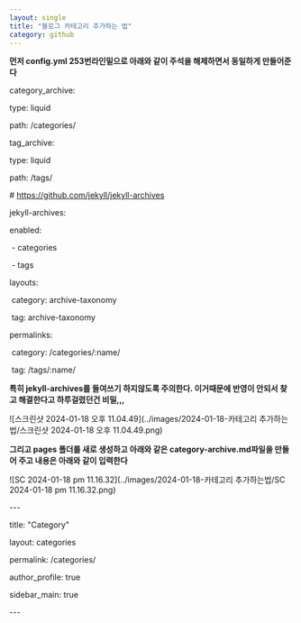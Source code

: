```yaml
---
layout: single
title: "블로그 카테고리 추가하는 법"
category: github
--- 
```




**먼저 config.yml 253번라인밑으로 아래와 같이 주석을 해제하면서 동일하게 만들어준다**

category_archive:

  type: liquid

  path: /categories/

tag_archive:

  type: liquid

  path: /tags/

\# https://github.com/jekyll/jekyll-archives

jekyll-archives:

   enabled:

​     \- categories

​     \- tags

   layouts:

​     category: archive-taxonomy

​     tag: archive-taxonomy

   permalinks:

​     category: /categories/:name/

​     tag: /tags/:name/


**특히 jekyll-archives를 들여쓰기 하지않도록 주의한다. 이거때문에 반영이 안되서 찾고 해결한다고 하루걸렸던건 비밀,,,**

![스크린샷 2024-01-18 오후 11.04.49](../images/2024-01-18-카테고리 추가하는법/스크린샷 2024-01-18 오후 11.04.49.png)



**그리고 pages 폴더를 새로 생성하고 아래와 같은  category-archive.md파일을 만들어 주고 내용은 아래와 같이 입력한다**

![SC 2024-01-18 pm 11.16.32](../images/2024-01-18-카테고리 추가하는법/SC 2024-01-18 pm 11.16.32.png)



\---

title: "Category"

layout: categories

permalink: /categories/

author_profile: true

sidebar_main: true

\---
